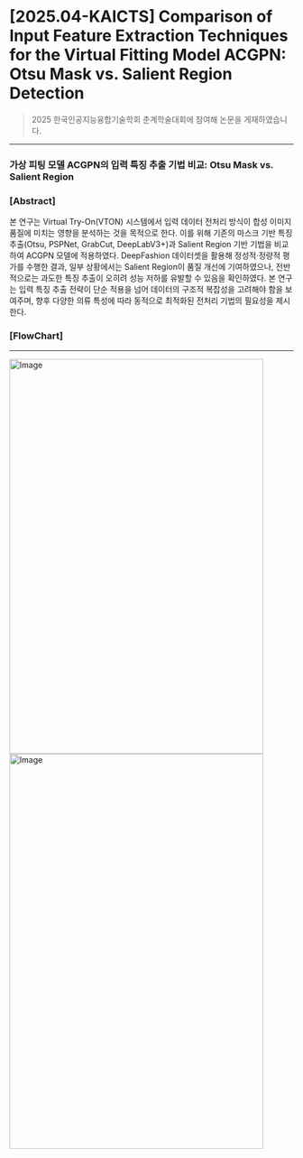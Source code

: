 # [2025.04-KAICTS] Comparison of Input Feature Extraction Techniques for the Virtual Fitting Model ACGPN: Otsu Mask vs. Salient Region Detection

> 2025 한국인공지능융합기술학회 춘계학술대회에 참여해 논문을 게재하였습니다.

---

   ### **가상 피팅 모델 ACGPN의 입력 특징 추출 기법 비교: Otsu Mask vs. Salient Region**
   ### [Abstract] <br>
   본 연구는 Virtual Try-On(VTON) 시스템에서 입력 데이터 전처리 방식이 합성 이미지 품질에 미치는 영향을 분석하는 것을 목적으로 한다. 이를 위해 기존의 마스크 기반 특징 추출(Otsu, PSPNet, GrabCut, DeepLabV3+)과 Salient Region 기반 기법을 비교하여 ACGPN 모델에 적용하였다. DeepFashion 데이터셋을 활용해 정성적·정량적 평가를 수행한 결과, 일부 상황에서는 Salient Region이 품질 개선에 기여하였으나, 전반적으로는 과도한 특징 추출이 오히려 성능 저하를 유발할 수 있음을 확인하였다. 본 연구는 입력 특징 추출 전략이 단순 적용을 넘어 데이터의 구조적 복잡성을 고려해야 함을 보여주며, 향후 다양한 의류 특성에 따라 동적으로 최적화된 전처리 기법의 필요성을 제시한다. <br>
   ### [FlowChart] <br>
   

---
   
<p align="left">
  <img width="450" height="700" alt="Image" src="https://github.com/user-attachments/assets/447fd797-56d0-4853-a830-89b012e372a4" />
  <img width="450" height="700" alt="Image" src="https://github.com/user-attachments/assets/056f03c6-081e-4f28-a3df-e468f79e2e68" />
</p>
